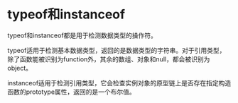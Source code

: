 # typeof和instanceof
typeof和instanceof都是用于检测数据类型的操作符。

typeof适用于检测基本数据类型，返回的是数据类型的字符串。对于引用类型，除了函数能被识别为function外，其余的数组、对象和null，都会被识别为object。

instanceof适用于检测引用类型，它会检查实例对象的原型链上是否存在指定构造函数的prototype属性，返回的是一个布尔值。
